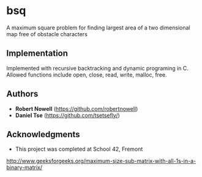 # bsq
A maximum square problem for finding largest area of a two dimensional map free of obstacle characters

## Implementation

Implemented with recursive backtracking and dynamic programing in C. Allowed functions include open, close, read, write, malloc, free.

## Authors

* **Robert Nowell** (https://github.com/robertnowell)
* **Daniel Tse** (https://github.com/tsetsefly/)

## Acknowledgments

* This project was completed at School 42, Fremont


http://www.geeksforgeeks.org/maximum-size-sub-matrix-with-all-1s-in-a-binary-matrix/
